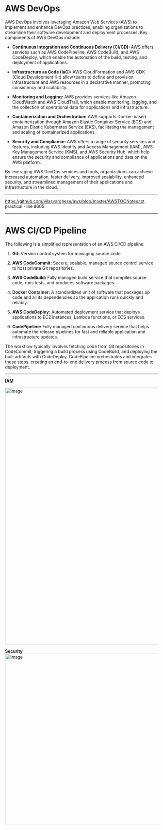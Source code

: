 # AWS DevOps

AWS DevOps involves leveraging Amazon Web Services (AWS) to implement and enhance DevOps practices, enabling organizations to streamline their software development and deployment processes. Key components of AWS DevOps include:

- **Continuous Integration and Continuous Delivery (CI/CD):** AWS offers services such as AWS CodePipeline, AWS CodeBuild, and AWS CodeDeploy, which enable the automation of the build, testing, and deployment of applications.

- **Infrastructure as Code (IaC):** AWS CloudFormation and AWS CDK (Cloud Development Kit) allow teams to define and provision infrastructure and AWS resources in a declarative manner, promoting consistency and scalability.

- **Monitoring and Logging:** AWS provides services like Amazon CloudWatch and AWS CloudTrail, which enable monitoring, logging, and the collection of operational data for applications and infrastructure.

- **Containerization and Orchestration:** AWS supports Docker-based containerization through Amazon Elastic Container Service (ECS) and Amazon Elastic Kubernetes Service (EKS), facilitating the management and scaling of containerized applications.

- **Security and Compliance:** AWS offers a range of security services and features, including AWS Identity and Access Management (IAM), AWS Key Management Service (KMS), and AWS Security Hub, which help ensure the security and compliance of applications and data on the AWS platform.

By leveraging AWS DevOps services and tools, organizations can achieve increased automation, faster delivery, improved scalability, enhanced security, and streamlined management of their applications and infrastructure in the cloud.

***
https://github.com/vilasvarghese/aws/blob/master/AWSTOCNotes.txt
practical -line 8605

***

# AWS CI/CD Pipeline

The following is a simplified representation of an AWS CI/CD pipeline:

1. **Git:** Version control system for managing source code.

2. **AWS CodeCommit:** Secure, scalable, managed source control service to host private Git repositories.

3. **AWS CodeBuild:** Fully managed build service that compiles source code, runs tests, and produces software packages.

4. **Docker Container:** A standardized unit of software that packages up code and all its dependencies so the application runs quickly and reliably.

5. **AWS CodeDeploy:** Automated deployment service that deploys applications to EC2 instances, Lambda functions, or ECS services.

6. **CodePipeline:** Fully managed continuous delivery service that helps automate the release pipelines for fast and reliable application and infrastructure updates.

The workflow typically involves fetching code from Git repositories in CodeCommit, triggering a build process using CodeBuild, and deploying the built artifacts with CodeDeploy. CodePipeline orchestrates and integrates these steps, creating an end-to-end delivery process from source code to deployment.

***

**IAM**

<img width="843" alt="image" src="https://github.com/pythonkid2/DevOps-Practice/assets/100591950/f929ffc1-67d8-4934-a8ad-79e954d23357">

**Security**
<img width="563" alt="image" src="https://github.com/pythonkid2/DevOps-Practice/assets/100591950/dc498d25-f6e3-45db-9b31-aacfe52a6376">

